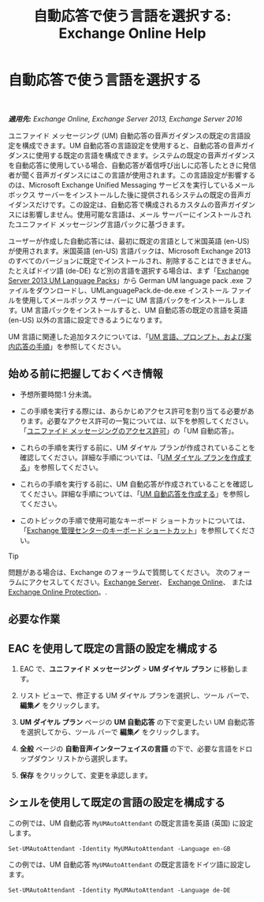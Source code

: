 ﻿---
title: '自動応答で使う言語を選択する: Exchange Online Help'
TOCTitle: 自動応答で使う言語を選択する
ms:assetid: 3a1c1ec0-c726-41fb-a294-59faab205609
ms:mtpsurl: https://technet.microsoft.com/ja-jp/library/Aa997306(v=EXCHG.150)
ms:contentKeyID: 50555757
ms.date: 05/22/2018
mtps_version: v=EXCHG.150
ms.translationtype: HT
---

# 自動応答で使う言語を選択する

 

_**適用先:** Exchange Online, Exchange Server 2013, Exchange Server 2016_

ユニファイド メッセージング (UM) 自動応答の音声ガイダンスの既定の言語設定を構成できます。UM 自動応答の言語設定を使用すると、自動応答の音声ガイダンスに使用する既定の言語を構成できます。システムの既定の音声ガイダンスを自動応答に使用している場合、自動応答が着信呼び出しに応答したときに発信者が聞く音声ガイダンスにはこの言語が使用されます。この言語設定が影響するのは、Microsoft Exchange Unified Messaging サービスを実行しているメールボックス サーバーをインストールした後に提供されるシステムの既定の音声ガイダンスだけです。この設定は、自動応答で構成されるカスタムの音声ガイダンスには影響しません。使用可能な言語は、メール サーバーにインストールされたユニファイド メッセージング言語パックに基づきます。

ユーザーが作成した自動応答には、最初に既定の言語として米国英語 (en-US) が使用されます。米国英語 (en-US) 言語パックは、Microsoft Exchange 2013 のすべてのバージョンに既定でインストールされ、削除することはできません。たとえばドイツ語 (de-DE) など別の言語を選択する場合は、まず「[Exchange Server 2013 UM Language Packs](https://go.microsoft.com/fwlink/?linkid=266542)」から German UM language pack .exe ファイルをダウンロードし、UMLanguagePack.de-de.exe インストール ファイルを使用してメールボックス サーバーに UM 言語パックをインストールします。UM 言語パックをインストールすると、UM 自動応答の既定の言語を英語 (en-US) 以外の言語に設定できるようになります。

UM 言語に関連した追加タスクについては、「[UM 言語、プロンプト、および案内応答の手順](um-languages-prompts-and-greetings-procedures-exchange-2013-help.md)」を参照してください。

## 始める前に把握しておくべき情報

  - 予想所要時間:1 分未満。

  - この手順を実行する際には、あらかじめアクセス許可を割り当てる必要があります。必要なアクセス許可の一覧については、以下を参照してください。「[ユニファイド メッセージングのアクセス許可](unified-messaging-permissions-exchange-2013-help.md)」の「UM 自動応答」。

  - これらの手順を実行する前に、UM ダイヤル プランが作成されていることを確認してください。詳細な手順については、「[UM ダイヤル プランを作成する](create-a-um-dial-plan-exchange-2013-help.md)」を参照してください。

  - これらの手順を実行する前に、UM 自動応答が作成されていることを確認してください。詳細な手順については、「[UM 自動応答を作成する](create-a-um-auto-attendant-exchange-2013-help.md)」を参照してください。

  - このトピックの手順で使用可能なキーボード ショートカットについては、「[Exchange 管理センターのキーボード ショートカット](keyboard-shortcuts-in-the-exchange-admin-center-exchange-online-protection-help.md)」を参照してください。


> [!TIP]
> 問題がある場合は、Exchange のフォーラムで質問してください。 次のフォーラムにアクセスしてください。<A href="https://go.microsoft.com/fwlink/p/?linkid=60612">Exchange Server</A>、 <A href="https://go.microsoft.com/fwlink/p/?linkid=267542">Exchange Online</A>、 または <A href="https://go.microsoft.com/fwlink/p/?linkid=285351">Exchange Online Protection</A>。.



## 必要な作業

## EAC を使用して既定の言語の設定を構成する

1.  EAC で、<strong>ユニファイド メッセージング</strong> \> <strong>UM ダイヤル プラン</strong> に移動します。

2.  リスト ビューで、修正する UM ダイヤル プランを選択し、ツール バーで、<strong>編集</strong>![編集アイコン](images/Bb124582.6f53ccb2-1f13-4c02-bea0-30690e6ea71d(EXCHG.150).gif "編集アイコン") をクリックします。

3.  <strong>UM ダイヤル プラン</strong> ページの <strong>UM 自動応答</strong> の下で変更したい UM 自動応答を選択してから、ツール バーで <strong>編集</strong>![編集アイコン](images/Bb124582.6f53ccb2-1f13-4c02-bea0-30690e6ea71d(EXCHG.150).gif "編集アイコン") をクリックします。

4.  <strong>全般</strong> ページの <strong>自動音声インターフェイスの言語</strong> の下で、必要な言語をドロップダウン リストから選択します。

5.  <strong>保存</strong> をクリックして、変更を承認します。

## シェルを使用して既定の言語の設定を構成する

この例では、UM 自動応答 `MyUMAutoAttendant` の既定言語を英語 (英国) に設定します。

    Set-UMAutoAttendant -Identity MyUMAutoAttendant -Language en-GB

この例では、UM 自動応答 `MyUMAutoAttendant` の既定言語をドイツ語に設定します。

    Set-UMAutoAttendant -Identity MyUMAutoAttendant -Language de-DE

